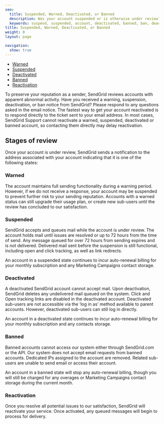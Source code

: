 ```yaml
---
seo:
  title: Suspended, Warned, Deactivated, or Banned
  description: Was your account suspended or is otherwise under review? Learn more here...
  keywords: suspend, suspended, account, deactivated, banned, ban, deactivate, warn, warning, access, compromise, reactivate, stopped, stop, reactivated, turn, frozen, under, review, deactivated, compliance
title: Suspended, Warned, Deactivated, or Banned
weight: 0
layout: page

navigation:
  show: true
---
```

- [Warned](#-Warned)
- [Suspended](#-Suspended)
- [Deactivated](#-Deactivated)
- [Banned](#-Banned)
- [Reactivation](#-Reactivation)

To preserve your reputation as a sender, SendGrid reviews accounts with apparent abnormal activity. Have you received a warning, suspension, deactivation, or ban notice from SendGrid? Please respond to any questions asked in the email notice. The fastest way to get your account reactivated is to respond directly to the ticket sent to your email address. In most cases, SendGrid Support cannot reactivate a warned, suspended, deactivated or banned account, so contacting them directly may delay reactivation.

## 	Stages of review
 	
Once your account is under review, SendGrid sends a notification to the address associated with your account indicating that it is one of the following states:

 ### 	Warned
 	
The account maintains full sending functionality during a warning period. However, if we do not receive a response, your account may be suspended to prevent further risk to your sending reputation. Accounts with a warned status can still upgrade their usage plan, or create new sub-users until the review has concluded to our satisfaction.

 ### 	Suspended
 	
SendGrid accepts and queues mail while the account is under review. The account holds mail until issues are resolved or up to 72 hours from the time of send. Any message queued for over 72 hours from sending expires and is not delivered. Delivered mail sent before the suspension is still functional, including open and click tracking, as well as link redirects.

<call-out>

An account in a suspended state continues to incur auto-renewal billing for your monthly subscription and any Marketing Campaigns contact storage.

</call-out>

 ### 	Deactivated
 	
A deactivated SendGrid account cannot accept mail. Upon deactivation, SendGrid deletes any undelivered mail queued on the system. Click and Open tracking links are disabled in the deactivated account.  Deactivated sub-users are not accessible via the ‘log in as’ method available to parent accounts. However, deactivated sub-users can still log in directly.

<call-out>

An account in a deactivated state continues to incur auto-renewal billing for your monthly subscription and any contacts storage.

</call-out>

 ### 	Banned
 	
Banned accounts cannot access our system either through SendGrid.com or the API. Our system does not accept email requests from banned accounts. Dedicated IPs assigned to the account are removed.  Related sub-users are unable to send email or access their account.

<call-out>

An account in a banned state will stop any auto-renewal billing, though you will still be charged for any overages or Marketing Campaigns contact storage during the current month.

</call-out>

 ### 	Reactivation
 	
Once you resolve all potential issues to our satisfaction, SendGrid will reactivate your service. Once activated, any queued messages will begin to process for delivery.

